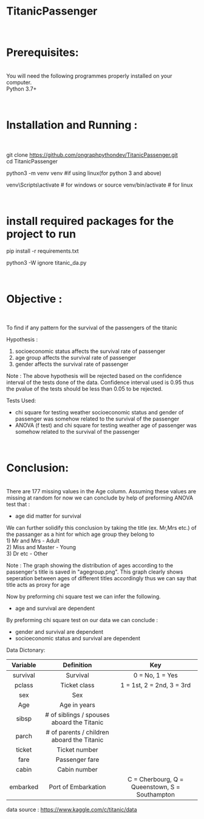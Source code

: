 # TitanicPassenger
<br><h1>Prerequisites:</h1><br>
You will need the following programmes properly installed on your computer.<br>
Python 3.7+ <br>

<br><h1>Installation and Running :</h1><br><br>
git clone https://github.com/ongraphpythondev/TitanicPassenger.git <br>
cd TitanicPassenger<br>

python3 -m venv venv #if using linux(for python 3 and above)

venv\Scripts\activate # for windows or source venv/bin/activate # for linux

<br><h1>install required packages for the project to run</h1>
pip install -r requirements.txt

python3 -W ignore titanic_da.py


<br><h1>Objective : </h1><br>

To find if any pattern for the survival of the passengers of the titanic
 
Hypothesis : 
  1) socioeconomic status affects the survival rate of passenger
  2) age group affects the survival rate of passenger
  3) gender affects the survival rate of passenger

Note : The above hypothesis will be rejected based on the confidence interval of the tests done of the data.
       Confidence interval used is 0.95 thus the pvalue of the tests should be less than 0.05 to be rejected.

Tests Used:

- chi square for testing weather socioeconomic status and gender of passenger was somehow related to the survival of the passenger
- ANOVA (f test) and chi square for testing weather age of passenger was somehow related to the survival of the passenger

<br><h1>Conclusion:</h1><br>
  There are 177 missing values in the Age column. Assuming these values are missing at random for now we can conclude by help of preforming ANOVA test that :    

  - age did matter for survival

  We can further solidify this conclusion by taking the title (ex. Mr,Mrs etc.) of the passanger as a hint for which age group they belong to<br>
    1) Mr and Mrs - Adult<br>
    2) Miss and Master - Young<br>
    3) Dr etc - Other<br>

  Note : The graph showing the distribution of ages according to the passenger's title is saved in "agegroup.png". 
         This graph clearly shows seperation between ages of different titles accordingly thus we can say that title acts as proxy for age

  Now by preforming chi square test we can infer the following.  

  - age and survival are dependent 

  By preforming chi square test on our data we can conclude : 

  - gender and survival are dependent
  - socioeconomic status and survival are dependent


</h2>Data Dictonary:</h2>

Variable   |	Definition				   |	Key
:---:|:---:|:---:|
survival   |	Survival				   |	0 = No, 1 = Yes
pclass	   |	Ticket class				   |	1 = 1st, 2 = 2nd, 3 = 3rd
sex	   |	Sex
Age	   |	Age in years
sibsp	   |	# of siblings / spouses aboard the Titanic	
parch	   |	# of parents / children aboard the Titanic	
ticket	   |	Ticket number	
fare	   |	Passenger fare	
cabin	   |	Cabin number	
embarked   |	Port of Embarkation			   |	C = Cherbourg, Q = Queenstown, S = Southampton


data source : https://www.kaggle.com/c/titanic/data




